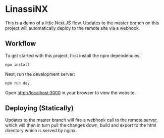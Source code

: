 # LinassiNX

This is a demo of a little Next.JS flow.  Updates to the master branch on this project will automatically deploy to the remote site via a webhook.

## Workflow

To get started with this project, first install the npm dependencies:

```bash
npm install
```

Next, run the development server:

```bash
npm run dev
```

Open [http://localhost:3000](http://localhost:3000) in your browser to view the website.

## Deploying (Statically)

Updates to the master branch will fire a webhook call to the remote server, which will then in turn
pull the changes down, build and export to the html directory which is served by nginx.